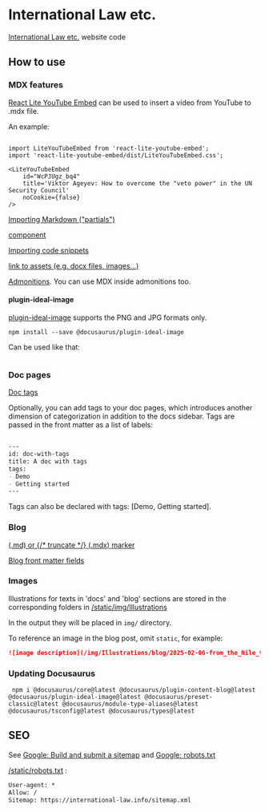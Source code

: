 # International Law etc. 

[International Law etc.](https://international-law.info) website code 

## How to use 

### MDX features

[React Lite YouTube Embed](https://www.npmjs.com/package/react-lite-youtube-embed) can be used to insert a video from YouTube to .mdx file. 

An example: 

```mdxjs

import LiteYouTubeEmbed from 'react-lite-youtube-embed';
import 'react-lite-youtube-embed/dist/LiteYouTubeEmbed.css';

<LiteYouTubeEmbed
    id="WcPJUgz_bq4"
    title='Viktor Ageyev: How to overcome the "veto power" in the UN Security Council'
    noCookie={false}
/>

```

[Importing Markdown ("partials")](https://docusaurus.io/docs/markdown-features/react#importing-markdown)

[<Tabs> component](https://docusaurus.io/docs/markdown-features/tabs)

[Importing code snippets](https://docusaurus.io/docs/markdown-features/react#importing-code-snippets)

[link to assets (e.g. docx files, images...)](https://docusaurus.io/docs/markdown-features/assets)

[Admonitions](https://docusaurus.io/docs/markdown-features/admonitions). 
You can use MDX inside admonitions too.

#### plugin-ideal-image 

[plugin-ideal-image](https://docusaurus.io/docs/api/plugins/@docusaurus/plugin-ideal-image) supports the PNG and JPG formats only. 

```shell
npm install --save @docusaurus/plugin-ideal-image 
```

Can be used like that: 


```mdxjs

```


### Doc pages

[Doc tags](https://docusaurus.io/docs/3.3.2/create-doc#doc-tags)

Optionally, you can add tags to your doc pages, which introduces another dimension of categorization in addition to the docs sidebar. Tags are passed in the front matter as a list of labels:

```md 

---
id: doc-with-tags
title: A doc with tags
tags:
- Demo
- Getting started
--- 

```
Tags can also be declared with tags: [Demo, Getting started].

### Blog 

[<!--truncate--> (.md) or {/* truncate */} (.mdx) marker](https://docusaurus.io/docs/blog#blog-list) 

[Blog front matter fields](https://docusaurus.io/docs/3.4.0/api/plugins/@docusaurus/plugin-content-blog#markdown-front-matter) 

### Images 

Illustrations for texts in 'docs' and 'blog' sections are stored in the corresponding folders in [/static/img/Illustrations](/static/img/Illustrations) 

In the output they will be placed in ```img/``` directory. 

To reference an image in the blog post, omit ```static```, for example: 

```markdown
![image description](/img/Illustrations/blog/2025-02-06-from_the_Nile_to_the_Euphrates/Bereshit_15-18.png) 
```

### Updating Docusaurus 

```shell
 npm i @docusaurus/core@latest @docusaurus/plugin-content-blog@latest @docusaurus/plugin-ideal-image@latest @docusaurus/preset-classic@latest @docusaurus/module-type-aliases@latest @docusaurus/tsconfig@latest @docusaurus/types@latest
```

## SEO 

See [Google: Build and submit a sitemap](https://developers.google.com/search/docs/crawling-indexing/sitemaps/build-sitemap) 
and [Google: robots.txt](https://developers.google.com/search/docs/crawling-indexing/robots/)


[/static/robots.txt](/static/robots.txt) : 

```txt
User-agent: *
Allow: /
Sitemap: https://international-law.info/sitemap.xml     
```